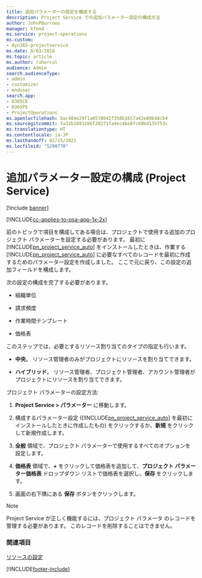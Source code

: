 ```yaml
---
title: 追加パラメーターの設定を構成する
description: Project Service での追加パラメーター設定の構成方法
author: JohnPBurrows
manager: kfend
ms.service: project-operations
ms.custom:
- dyn365-projectservice
ms.date: 8/03/2018
ms.topic: article
ms.author: ruhercul
audience: Admin
search.audienceType:
- admin
- customizer
- enduser
search.app:
- D365CE
- D365PS
- ProjectOperations
ms.openlocfilehash: bac484e29f1a0578042f350b1657a42e80b48cb4
ms.sourcegitcommit: fa32b1893286f20271fa4ec4be8fc68bd135f53c
ms.translationtype: HT
ms.contentlocale: ja-JP
ms.lasthandoff: 02/15/2021
ms.locfileid: "5290770"
---
```

# <a name="configure-additional-parameter-settings-project-service"></a>追加パラメーター設定の構成 (Project Service)

[!include [banner](../includes/psa-now-project-operations.md)]

[!INCLUDE[cc-applies-to-psa-app-1x-2x](../includes/cc-applies-to-psa-app-1x-2x.md)]

前のトピックで項目を構成してある場合は、プロジェクトで使用する追加のプロジェクト パラメーターを設定する必要があります。 最初に [!INCLUDE[pn_project_service_auto](../includes/pn-project-service-auto.md)] をインストールしたときは、作業する [!INCLUDE[pn_project_service_auto](../includes/pn-project-service-auto.md)] に必要なすべてのレコードを最初に作成するためのパラメーター設定を作成しました。 ここで元に戻り、この設定の追加フィールドを構成します。  
  
 次の設定の構成を完了する必要があります。  
  
-   組織単位  
  
-   請求頻度  
  
-   作業時間テンプレート  
  
-   価格表  
 
このステップでは、必要とするリソース割り当てのタイプの指定も行います。  
  
- **中央**。 リソース管理者のみがプロジェクトにリソースを割り当てできます。  
  
- **ハイブリッド**。 リソース管理者、プロジェクト管理者、アカウント管理者がプロジェクトにリソースを割り当てできます。  
  
 
プロジェクト パラメーターの設定方法:  
  
1. **Project Service > パラメーター** に移動します。  
  
2. 構成するパラメーター設定 ([!INCLUDE[pn_project_service_auto](../includes/pn-project-service-auto.md)] を最初にインストールしたときに作成したもの) をクリックするか、**新規** をクリックして新規作成します。  
  
3. **全般** 領域で、プロジェクト パラメーターで使用するすべてのオプションを設定します。  
  
4. **価格表** 領域で、**+** をクリックして価格表を追加して、**プロジェクト パラメーター価格表** ドロップダウン リストで価格表を選択し、**保存** をクリックします。  
  
5. 画面の右下隅にある **保存** ボタンをクリックします。  

> [!NOTE]
> Project Service が正しく機能するには、プロジェクト パラメータ のレコードを管理する必要があります。 このレコードを削除することはできません。

### <a name="see-also"></a>関連項目  
 [リソースの設定](../psa/set-up-resources.md)


[!INCLUDE[footer-include](../includes/footer-banner.md)]
